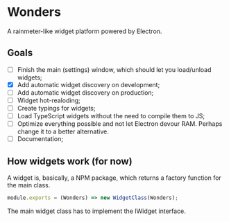 # Wonders

A rainmeter-like widget platform powered by Electron.

## Goals

- [ ] Finish the main (settings) window, which should let you load/unload widgets;
- [x] Add automatic widget discovery on development;
- [ ] Add automatic widget discovery on production;
- [ ] Widget hot-realoding;
- [ ] Create typings for widgets;
- [ ] Load TypeScript widgets without the need to compile them to JS;
- [ ] Optimize everything possible and not let Electron devour RAM. Perhaps change it to a better alternative.
- [ ] Documentation;

## How widgets work (for now)

A widget is, basically, a NPM package, which returns a factory function for the main class.

```js
module.exports = (Wonders) => new WidgetClass(Wonders);
```

The main widget class has to implement the IWidget interface.
